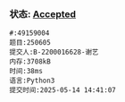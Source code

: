 ### 状态: [Accepted](http://dsbpython.openjudge.cn/dspythonbook/solution/49159004)
```
#:49159004
题目:250605
提交人:B-2200016628-谢艺
内存:3708kB
时间:38ms
语言:Python3
提交时间:2025-05-14 14:41:07
```